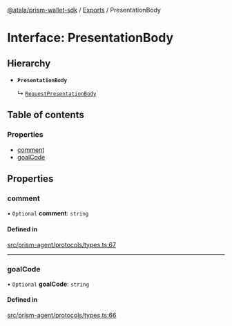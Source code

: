 [@atala/prism-wallet-sdk](../README.md) / [Exports](../modules.md) / PresentationBody

# Interface: PresentationBody

## Hierarchy

- **`PresentationBody`**

  ↳ [`RequestPresentationBody`](RequestPresentationBody.md)

## Table of contents

### Properties

- [comment](PresentationBody.md#comment)
- [goalCode](PresentationBody.md#goalcode)

## Properties

### comment

• `Optional` **comment**: `string`

#### Defined in

[src/prism-agent/protocols/types.ts:67](https://github.com/input-output-hk/atala-prism-wallet-sdk-ts/blob/f8f2652/src/prism-agent/protocols/types.ts#L67)

___

### goalCode

• `Optional` **goalCode**: `string`

#### Defined in

[src/prism-agent/protocols/types.ts:66](https://github.com/input-output-hk/atala-prism-wallet-sdk-ts/blob/f8f2652/src/prism-agent/protocols/types.ts#L66)
